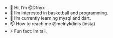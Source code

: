 - 👋 Hi, I’m @D1nyx
- 👀 I’m interested in basketball and programming.
- 🌱 I’m currently learning mysql and dart.
- 📫 How to reach me @melnykdinis (insta)
- ⚡ Fun fact: Im tall.
